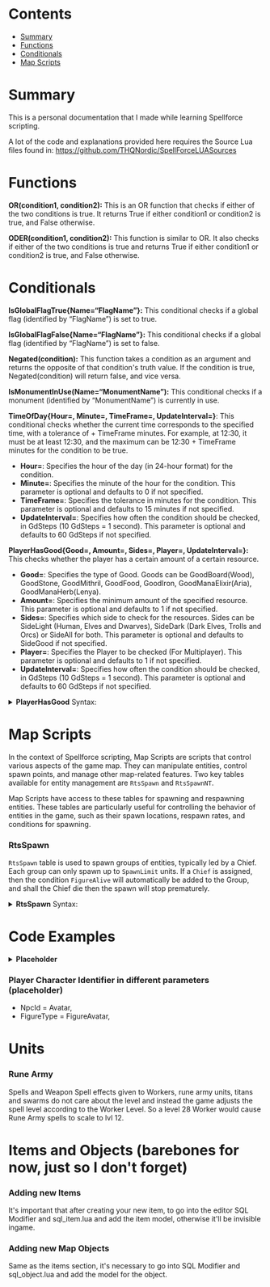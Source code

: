 # Contents

- [Summary](#summary)
- [Functions](#functions)
- [Conditionals](#conditionals)
- [Map Scripts](#map-scripts)

# Summary
This is a personal documentation that I made while learning Spellforce scripting.

A lot of the code and explanations provided here requires the Source Lua files found in: https://github.com/THQNordic/SpellForceLUASources

# Functions
**OR(condition1, condition2):** This is an OR function that checks if either of the two conditions is true. It returns True if either condition1 or condition2 is true, and False otherwise. 

**ODER(condition1, condition2):** This function is similar to OR. It also checks if either of the two conditions is true and returns True if either condition1 or condition2 is true, and False otherwise.

# Conditionals
**IsGlobalFlagTrue{Name=“FlagName”}:** This conditional checks if a global flag (identified by “FlagName”) is set to true.

**IsGlobalFlagFalse{Name=“FlagName”}:** This conditional checks if a global flag (identified by “FlagName”) is set to false.

**Negated(condition):** This function takes a condition as an argument and returns the opposite of that condition's truth value. If the condition is true, Negated(condition) will return false, and vice versa.

**IsMonumentInUse(Name=“MonumentName”):** This conditional checks if a monument (identified by “MonumentName”) is currently in use.

**TimeOfDay{Hour=, Minute=, TimeFrame=, UpdateInterval=}**: This conditional checks whether the current time corresponds to the specified time, with a tolerance of + TimeFrame minutes. For example, at 12:30, it must be at least 12:30, and the maximum can be 12:30 + TimeFrame minutes for the condition to be true.
* **Hour=**: Specifies the hour of the day (in 24-hour format) for the condition.
* **Minute=**: Specifies the minute of the hour for the condition. This parameter is optional and defaults to 0 if not specified.
* **TimeFrame=**: Specifies the tolerance in minutes for the condition. This parameter is optional and defaults to 15 minutes if not specified.
* **UpdateInterval=**: Specifies how often the condition should be checked, in GdSteps (10 GdSteps = 1 second). This parameter is optional and defaults to 60 GdSteps if not specified.

**PlayerHasGood{Good=, Amount=, Sides=, Player=, UpdateInterval=}:** This checks whether the player has a certain amount of a certain resource.
* **Good=**: Specifies the type of Good. Goods can be GoodBoard(Wood), GoodStone, GoodMithril, GoodFood, GoodIron, GoodManaElixir(Aria), GoodManaHerb(Lenya).
* **Amount=**: Specifies the minimum amount of the specified resource. This parameter is optional and defaults to 1 if not specified.
* **Sides=**: Specifies which side to check for the resources. Sides can be SideLight (Human, Elves and Dwarves), SideDark (Dark Elves, Trolls and Orcs) or SideAll for both. This parameter is optional and defaults to SideGood if not specified.
* **Player=**: Specifies the Player to be checked (For Multiplayer). This parameter is optional and defaults to 1 if not specified.
* **UpdateInterval=**: Specifies how often the condition should be checked, in GdSteps (10 GdSteps = 1 second). This parameter is optional and defaults to 60 GdSteps if not specified.
<details>
  <summary><b>PlayerHasGood</b> Syntax:</summary>
  <pre><code>
PlayerHasGood
{
    Good = ,
    Amount = 1,
    Side = SideAll,
    Player = 1,
    UpdateInterval = 60,
}
  </code></pre>
</details>


# Map Scripts
In the context of Spellforce scripting, Map Scripts are scripts that control various aspects of the game map. They can manipulate entities, control spawn points, and manage other map-related features. Two key tables available for entity management are `RtsSpawn` and `RtsSpawnNT`.

Map Scripts have access to these tables for spawning and respawning entities. These tables are particularly useful for controlling the behavior of entities in the game, such as their spawn locations, respawn rates, and conditions for spawning.
### RtsSpawn
`RtsSpawn` table is used to spawn groups of entities, typically led by a Chief. Each group can only spawn up to `SpawnLimit` units. If a `Chief` is assigned, then the condition `FigureAlive` will automatically be added to the Group, and shall the Chief die then the spawn will stop prematurely.

<details>
  <summary><b>RtsSpawn</b> Syntax:</summary>
  <pre><code>
GroupToSpawn_1 =
{
    X = 128,               -- X-coordinate of the spawn location
    Y = 155,               -- Y-coordinate of the spawn location
    Range = 3,
    WaitTime = 1,          -- Time in seconds the group waits before spawning (GlobalTimeElapsed condition).
    AvatarMinLevel = 0,    -- Minimum level of the Avatar for this Group to spawn. Value of 0 means no limit.
    AvatarMaxLevel = 0,    -- Maximum level of the Avatar for this Group to spawn. Value of 0 means no limit.
    SpawnLimit = 10,       -- Maximum number of units that can be spawned by this Group. -1 = Spawn only once, 0 = Infinite, Number = Spawn up to this number.
    Chief = 2997,          -- NpcId of the Group Chief (the Group Boss Unit). If he dies, the Group stops spawning.
    Conditions = {},       -- Conditions for spawn to work. If this fails, only this Group will stop spawning.
    ShuffleUnits = FALSE,  -- If TRUE Discards the order set in Units{} table and spawns randomly.
    Units = {777, 779, },	 -- Units to spawn in the order specified until it reaches the end, then it starts again from the beginning, except if SpawnLimit is equal to -1, in that case once it reaches the end the Group stop spawning units.
}
<br>
RtsSpawn
{
    Clan = 3,
    MaxClanSize = 20,      -- Maximum number of units ever spawned in any of the Groups.
    Groups = {GroupToSpawn_1},
    Conditions = {},       -- Condition for the Clan to be able to spawn, if this fails no Group can spawn.
}
  </code></pre>
</details>

# Code Examples
<details>
  <summary><b>Placeholder</b></summary>
  
  <pre><code>
  placeholder code
  </code></pre>
</details>

### Player Character Identifier in different parameters (placeholder)
* NpcId = Avatar,
* FigureType = FigureAvatar,

# Units

### Rune Army
Spells and Weapon Spell effects given to Workers, rune army units, titans and swarms do not care about the level and instead the game adjusts the spell level according to the Worker Level. So a level 28 Worker would cause Rune Army spells to scale to lvl 12.


# Items and Objects (barebones for now, just so I don't forget)

### Adding new Items
It's important that after creating your new item, to go into the editor SQL Modifier and sql_item.lua and add the item model, otherwise it'll be invisible ingame.

### Adding new Map Objects
Same as the items section, it's necessary to go into SQL Modifier and sql_object.lua and add the model for the object.
